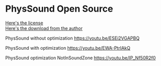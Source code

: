 # PhysSound Open Source
[Here's the license](https://forum.unity.com/threads/open-source-physsound-physics-audio-system.334297/page-2#post-4399633)  
[Here's the download from the author](https://forum.unity.com/threads/open-source-physsound-physics-audio-system.334297/page-2#post-4399633)  

PhysSound without optimization https://youtu.be/ESEi2VGAPBQ

PhysSound with optimization https://youtu.be/EWA-PtrIAkQ

PhysSound optimization NotInSoundZone https://youtu.be/IP_Nf50R2f0
